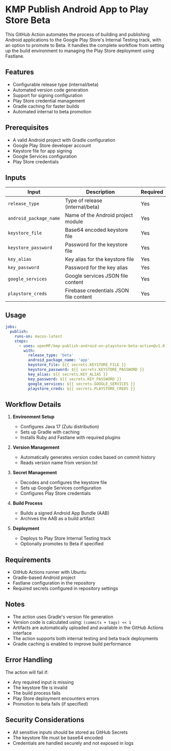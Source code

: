 # KMP Publish Android App to Play Store Beta

This GitHub Action automates the process of building and publishing Android applications to the Google Play Store's Internal Testing track, with an option to promote to Beta. It handles the complete workflow from setting up the build environment to managing the Play Store deployment using Fastlane.

## Features

- Configurable release type (internal/beta)
- Automated version code generation
- Support for signing configuration
- Play Store credential management
- Gradle caching for faster builds
- Automated internal to beta promotion

## Prerequisites

- A valid Android project with Gradle configuration
- Google Play Store developer account
- Keystore file for app signing
- Google Services configuration
- Play Store credentials

## Inputs

| Input                  | Description                            | Required |
|------------------------|----------------------------------------|----------|
| `release_type`         | Type of release (internal/beta)        | Yes      |
| `android_package_name` | Name of the Android project module     | Yes      |
| `keystore_file`        | Base64 encoded keystore file           | Yes      |
| `keystore_password`    | Password for the keystore file         | Yes      |
| `key_alias`            | Key alias for the keystore file        | Yes      |
| `key_password`         | Password for the key alias             | Yes      |
| `google_services`      | Google services JSON file content      | Yes      |
| `playstore_creds`      | Firebase credentials JSON file content | Yes      |

## Usage

```yaml
jobs:
  publish:
    runs-on: macos-latest
    steps:
      - uses: openMF/kmp-publish-android-on-playstore-beta-action@v1.0.0
        with:
          release_type: 'beta'
          android_package_name: 'app'
          keystore_file: ${{ secrets.KEYSTORE_FILE }}
          keystore_password: ${{ secrets.KEYSTORE_PASSWORD }}
          key_alias: ${{ secrets.KEY_ALIAS }}
          key_password: ${{ secrets.KEY_PASSWORD }}
          google_services: ${{ secrets.GOOGLE_SERVICES }}
          playstore_creds: ${{ secrets.PLAYSTORE_CREDS }}
```

## Workflow Details

1. **Environment Setup**
    - Configures Java 17 (Zulu distribution)
    - Sets up Gradle with caching
    - Installs Ruby and Fastlane with required plugins

2. **Version Management**
    - Automatically generates version codes based on commit history
    - Reads version name from version.txt

3. **Secret Management**
    - Decodes and configures the keystore file
    - Sets up Google Services configuration
    - Configures Play Store credentials

4. **Build Process**
    - Builds a signed Android App Bundle (AAB)
    - Archives the AAB as a build artifact

5. **Deployment**
    - Deploys to Play Store Internal Testing track
    - Optionally promotes to Beta if specified

## Requirements

- GitHub Actions runner with Ubuntu
- Gradle-based Android project
- Fastlane configuration in the repository
- Required secrets configured in repository settings

## Notes

- The action uses Gradle's version file generation
- Version code is calculated using: `(commits + tags) << 1`
- Artifacts are automatically uploaded and available in the GitHub Actions interface
- The action supports both internal testing and beta track deployments
- Gradle caching is enabled to improve build performance

## Error Handling

The action will fail if:
- Any required input is missing
- The keystore file is invalid
- The build process fails
- Play Store deployment encounters errors
- Promotion to beta fails (if specified)

## Security Considerations

- All sensitive inputs should be stored as GitHub Secrets
- The keystore file must be base64 encoded
- Credentials are handled securely and not exposed in logs